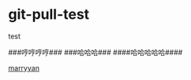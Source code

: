 # git-pull-test

test

###哼哼哼哼###
###哈哈哈###
####哈哈哈哈哈####

[marryyan](https://github.com/marryyan)

